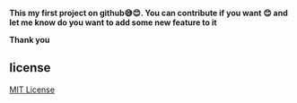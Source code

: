 <b>This my first project on github😅😊. You can contribute if you want 😊 and let me know do you want to add some new feature to it</b>

<b>Thank you</b>

## license

[MIT License](LICENSE)
